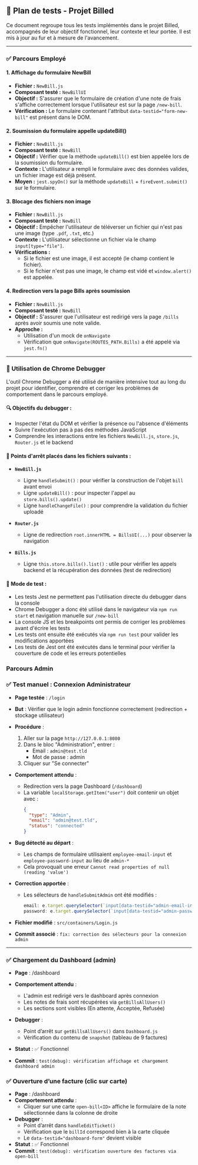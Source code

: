 ## 🧪 Plan de tests - Projet Billed

Ce document regroupe tous les tests implémentés dans le projet Billed, accompagnés de leur objectif fonctionnel, leur contexte et leur portée. Il est mis à jour au fur et à mesure de l'avancement.

---

### ✅ Parcours Employé

#### 1. Affichage du formulaire NewBill
- **Fichier :** `NewBill.js`
- **Composant testé :** `NewBillUI`
- **Objectif :** S'assurer que le formulaire de création d'une note de frais s'affiche correctement lorsque l'utilisateur est sur la page `/new-bill`.
- **Vérification :** Le formulaire contenant l'attribut `data-testid="form-new-bill"` est présent dans le DOM.

#### 2. Soumission du formulaire appelle updateBill()
- **Fichier :** `NewBill.js`
- **Composant testé :** `NewBill`
- **Objectif :** Vérifier que la méthode `updateBill()` est bien appelée lors de la soumission du formulaire.
- **Contexte :** L'utilisateur a rempli le formulaire avec des données valides, un fichier image est déjà présent.
- **Moyen :** `jest.spyOn()` sur la méthode `updateBill` + `fireEvent.submit()` sur le formulaire.

#### 3. Blocage des fichiers non image
- **Fichier :** `NewBill.js`
- **Composant testé :** `NewBill`
- **Objectif :** Empêcher l'utilisateur de téléverser un fichier qui n'est pas une image (type `.pdf`, `.txt`, etc.)
- **Contexte :** L'utilisateur sélectionne un fichier via le champ `input[type="file"]`.
- **Vérifications :**
  - Si le fichier est une image, il est accepté (le champ contient le fichier).
  - Si le fichier n'est pas une image, le champ est vidé et `window.alert()` est appelée.

#### 4. Redirection vers la page Bills après soumission
- **Fichier :** `NewBill.js`
- **Composant testé :** `NewBill`
- **Objectif :** S'assurer que l'utilisateur est redirigé vers la page `/bills` après avoir soumis une note valide.
- **Approche :**
  - Utilisation d'un mock de `onNavigate`
  - Vérification que `onNavigate(ROUTES_PATH.Bills)` a été appelé via `jest.fn()`

---

### 🧪 Utilisation de Chrome Debugger

L'outil Chrome Debugger a été utilisé de manière intensive tout au long du projet pour identifier, comprendre et corriger les problèmes de comportement dans le parcours employé.

#### 🔍 Objectifs du debugger :
- Inspecter l'état du DOM et vérifier la présence ou l'absence d'éléments 
- Suivre l'exécution pas à pas des méthodes JavaScript
- Comprendre les interactions entre les fichiers `NewBill.js`, `store.js`, `Router.js` et le backend

#### 🧷 Points d'arrêt placés dans les fichiers suivants :

- **`NewBill.js`**
  - Ligne `handleSubmit()` : pour vérifier la construction de l'objet `bill` avant envoi
  - Ligne `updateBill()` : pour inspecter l'appel au `store.bills().update()`
  - Ligne `handleChangeFile()` : pour comprendre la validation du fichier uploadé

- **`Router.js`**
  - Ligne de redirection `root.innerHTML = BillsUI(...)` pour observer la navigation

- **`Bills.js`**
  - Ligne `this.store.bills().list()` : utile pour vérifier les appels backend et la récupération des données (test de redirection)

#### 🧰 Mode de test :
- Les tests Jest ne permettent pas l'utilisation directe du debugger dans la console
- Chrome Debugger a donc été utilisé dans le navigateur via `npm run start` et navigation manuelle sur `/new-bill`
- La console JS et les breakpoints ont permis de corriger les problèmes avant d'écrire les tests
- Les tests ont ensuite été exécutés via `npm run test` pour valider les modifications apportées
- Les tests de Jest ont été exécutés dans le terminal pour vérifier la couverture de code et les erreurs potentielles



### Parcours Admin


### ✅ Test manuel : Connexion Administrateur

- **Page testée** : `/login`
- **But** : Vérifier que le login admin fonctionne correctement (redirection + stockage utilisateur)
- **Procédure** :
  1. Aller sur la page `http://127.0.0.1:8080`
  2. Dans le bloc "Administration", entrer :
     - Email : `admin@test.tld`
     - Mot de passe : admin
  3. Cliquer sur "Se connecter"

- **Comportement attendu** :
  - Redirection vers la page Dashboard (`/dashboard`)
  - La variable `localStorage.getItem("user")` doit contenir un objet avec :
    ```json
    {
      "type": "Admin",
      "email": "admin@test.tld",
      "status": "connected"
    }
    ```

- **Bug détecté au départ** :
  - Les champs de formulaire utilisaient `employee-email-input` et `employee-password-input` au lieu de `admin-*`
  - Cela provoquait une erreur `Cannot read properties of null (reading 'value')`

- **Correction apportée** :
  - Les sélecteurs de `handleSubmitAdmin` ont été modifiés :
    ```js
    email: e.target.querySelector(`input[data-testid="admin-email-input"]`).value,
    password: e.target.querySelector(`input[data-testid="admin-password-input"]`).value,
    ```

- **Fichier modifié** : `src/containers/Login.js`

- **Commit associé** : `fix: correction des sélecteurs pour la connexion admin`

---
### ✅ Chargement du Dashboard (admin)

- **Page** : /dashboard
- **Comportement attendu** :
  - L'admin est redirigé vers le dashboard après connexion
  - Les notes de frais sont récupérées via `getBillsAllUsers()`
  - Les sections sont visibles (En attente, Acceptée, Refusée)

- **Debugger** :
  - Point d’arrêt sur `getBillsAllUsers()` dans `Dashboard.js`
  - Vérification du contenu de `snapshot` (tableau de 9 factures)

- **Statut** : ✅ Fonctionnel
- **Commit** : `test(debug): vérification affichage et chargement dashboard admin`

### ✅ Ouverture d’une facture (clic sur carte)

- **Page** : /dashboard
- **Comportement attendu** :
  - Cliquer sur une carte `open-bill<ID>` affiche le formulaire de la note sélectionnée dans la colonne de droite
- **Debugger** :
  - Point d’arrêt dans `handleEditTicket()`
  - Vérification que le `billId` correspond bien à la carte cliquée
  - Le `data-testid="dashboard-form"` devient visible
- **Statut** : ✅ Fonctionnel
- **Commit** : `test(debug): vérification ouverture des factures via open-bill`
